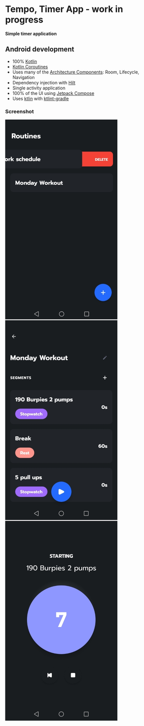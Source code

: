 # Tempo, Timer App - work in progress

**Simple timer application**

## Android development

- 100% [Kotlin](https://kotlinlang.org/)
- [Kotlin Coroutines](https://kotlinlang.org/docs/reference/coroutines/coroutines-guide.html)
- Uses many of the [Architecture Components](https://developer.android.com/topic/libraries/architecture/): Room, Lifecycle, Navigation
- Dependency injection with [Hilt](https://dagger.dev/hilt/)
- Single activity application
- 100% of the UI using [Jetpack Compose](https://developer.android.com/jetpack/compose)
- Uses [ktlin](https://github.com/pinterest/ktlint) with [ktlint-gradle](https://github.com/jlleitschuh/ktlint-gradle)

### Screenshot

![Routine List](https://github.com/guerraenrico/tempo/blob/master/art/1.jpg?raw=true)
![Routine Summary](https://github.com/guerraenrico/tempo/blob/master/art/2.jpg?raw=true)
![Timer](https://github.com/guerraenrico/tempo/blob/master/art/3.jpg?raw=true)
